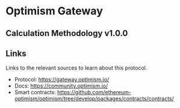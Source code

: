 # Optimism Gateway

## Calculation Methodology v1.0.0

## Links

Links to the relevant sources to learn about this protocol.

- Protocol: https://gateway.optimism.io/
- Docs: https://community.optimism.io/
- Smart contracts: https://github.com/ethereum-optimism/optimism/tree/develop/packages/contracts/contracts/

